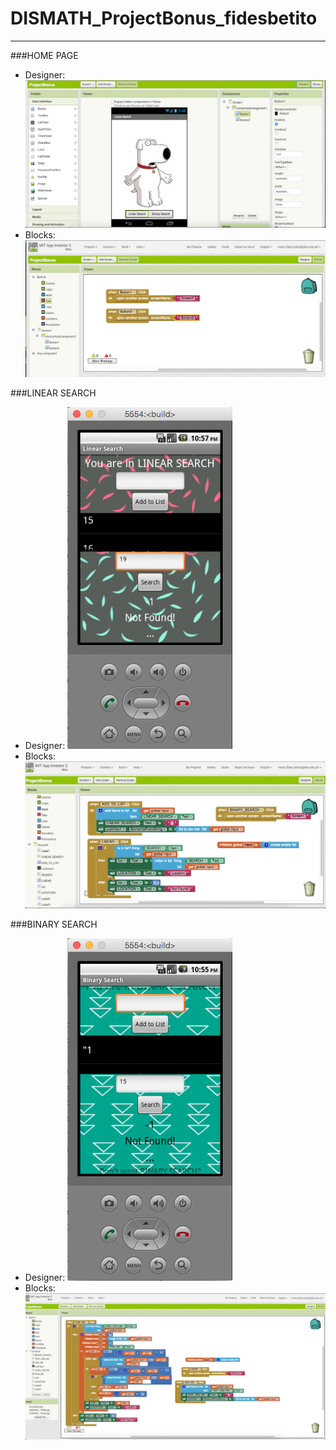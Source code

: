 # DISMATH_ProjectBonus_fidesbetito
___

###HOME PAGE
  - Designer: 
    ![Screenshot](https://github.com/DeLaSalleUniversity-Manila-DISMATH-t216/DISMATH_ProjectBonus_fidesbetito/blob/master/Home.Designer.png)
  - Blocks:
    ![Screenshot](https://github.com/DeLaSalleUniversity-Manila-DISMATH-t216/DISMATH_ProjectBonus_fidesbetito/blob/master/Home.Blocks.png)

###LINEAR SEARCH
  - Designer:
    ![Screenshot](https://github.com/DeLaSalleUniversity-Manila-DISMATH-t216/DISMATH_ProjectBonus_fidesbetito/blob/master/Linear.Designer.png)
  - Blocks:
    ![Screenshot](https://github.com/DeLaSalleUniversity-Manila-DISMATH-t216/DISMATH_ProjectBonus_fidesbetito/blob/master/Linear.Blocks.png)

###BINARY SEARCH
  - Designer:
    ![Screenshot](https://github.com/DeLaSalleUniversity-Manila-DISMATH-t216/DISMATH_ProjectBonus_fidesbetito/blob/master/Binary.Designer.png)
  - Blocks:
    ![Screenshot](https://github.com/DeLaSalleUniversity-Manila-DISMATH-t216/DISMATH_ProjectBonus_fidesbetito/blob/master/Binary.Blocks.png)
